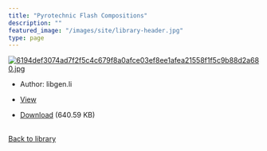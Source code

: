 ```yaml
---
title: "Pyrotechnic Flash Compositions"
description: ""
featured_image: "/images/site/library-header.jpg"
type: page
---
```


<a href="https://drive.google.com/uc?export=view&id=1a1VoOgH2B1kMmDFhl6H-7b2V_B9mjCrU" target="_blank">![6194def3074ad7f2f5c4c679f8a0afce03ef8ee1afea21558f1f5c9b88d2a680.jpg](https://drive.google.com/uc?export=view&id=1LA5PsnI8v6ihN3tFadOA-oDy2CeibQq0)</a>
* Author: libgen.li
* <a href="https://drive.google.com/uc?export=view&id=1a1VoOgH2B1kMmDFhl6H-7b2V_B9mjCrU" target="_blank">View</a>

* [Download](https://drive.google.com/uc?export=download&id=1a1VoOgH2B1kMmDFhl6H-7b2V_B9mjCrU) (640.59 KB)

<br />[Back to library](/library/)
